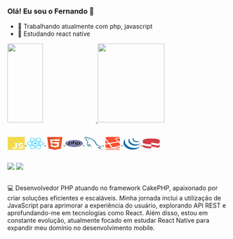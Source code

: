 ### Olá! Eu sou o Fernando 👋

- 🔭 Trabalhando atualmente com php, javascript
- 🌱 Estudando react native 

<div>
  <a href="https://github.com/fernando-gabre">
  <img height="180em" width="40%" src="https://github-readme-stats.vercel.app/api?username=fernando-gabre&show_icons=true&theme=cobalt&include_all_commits=true&count_private=true"/>
  <img height="180em" width="55%" src="https://github-readme-stats.vercel.app/api/top-langs/?username=fernando-gabre&layout=compact&langs_count=16&theme=cobalt"/>
  </div>

  ##    
<div style="display:inline_block">
    <img align="center" alt="fer-Js" height="30" width="40" src="https://raw.githubusercontent.com/devicons/devicon/master/icons/javascript/javascript-plain.svg">
    <img align="center" alt="fer-Js" height="30" width="40" src="https://raw.githubusercontent.com/devicons/devicon/master/icons/react/react-original.svg">
    <img align="center" alt="fer-Js" height="30" width="40" src="https://raw.githubusercontent.com/devicons/devicon/master/icons/html5/html5-original.svg">
    <img align="center" alt="fer-Js" height="30" width="40" src="https://github.com/devicons/devicon/blob/master/icons/php/php-original.svg">
    <img align="center" alt="fer-Js" height="30" width="40" src="https://github.com/devicons/devicon/blob/master/icons/mysql/mysql-original.svg">
    <img align="center" alt="fer-Js" height="30" width="40" src="https://github.com/devicons/devicon/blob/master/icons/laravel/laravel-plain-wordmark.svg">
    <img align="center" alt="fer-Js" height="30" width="40" src="https://github.com/devicons/devicon/blob/master/icons/jquery/jquery-original.svg">
    <img align="center" alt="fer-Js" height="30" width="40" src="https://github.com/devicons/devicon/blob/master/icons/cakephp/cakephp-plain.svg">
</div>

##
<a target="_blank" href="mailto:fgbr234@gmail.com"><img src="https://img.shields.io/badge/Gmail-D14836?style=for-the-badge&logo=gmail&logoColor=white"/></a>
<a target="_blank" href="https://br.linkedin.com/in/fernando-gabre-28152816b"><img src="https://img.shields.io/badge/LinkedIn-0077B5?style=for-the-badge&logo=linkedin&logoColor=white"/></a>

##

💻 Desenvolvedor PHP atuando no framework CakePHP, apaixonado por criar soluções eficientes e escaláveis. Minha jornada inclui a utilização de JavaScript para aprimorar a experiência do usuário, explorando API REST e aprofundando-me em tecnologias como React. Além disso, estou em constante evolução, atualmente focado em estudar React Native para expandir meu domínio no desenvolvimento mobile.

